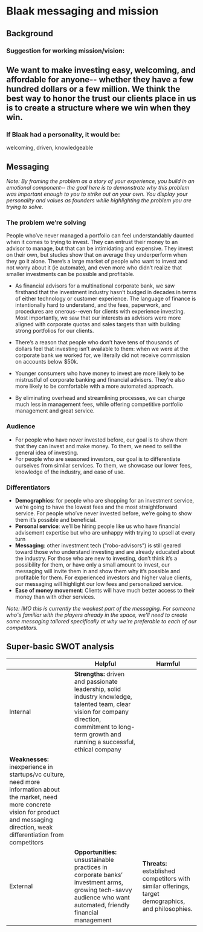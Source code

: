 # Blaak messaging and mission

## Background

### Suggestion for working mission/vision:

**We want to make investing easy, welcoming, and affordable for anyone-- whether they have a few hundred dollars or a few million. We think the best way to honor the trust our clients place in us is to create a structure where we win when they win.**
---------------

### If Blaak had a personality, it would be:
welcoming, driven, knowledgeable

## Messaging
*Note: By framing the problem as a story of your experience, you build in an emotional component-- the goal here is to demonstrate why this problem was important enough to you to strike out on your own. You display your personality and values as founders while highlighting the problem you are trying to solve.*

### The problem we’re solving

People who’ve never managed a portfolio can feel understandably daunted when it comes to trying to invest. They can entrust their money to an advisor to manage, but that can be intimidating and expensive. They invest on their own, but studies show that on average they underperform when they go it alone. There’s a large market of people who want to invest and not worry about it (ie automate), and even more who didn’t realize that smaller investments can be possible and profitable.

- As financial advisors for a multinational corporate bank, we saw firsthand that the investment industry hasn’t budged in decades in terms of either technology or customer experience. The language of finance is intentionally hard to understand, and the fees, paperwork, and procedures are onerous--even for clients with experience investing. Most importantly, we saw that our interests as advisors were more aligned with corporate quotas and sales targets than with building strong portfolios for our clients. 

- There’s a reason that people who don’t have tens of thousands of dollars feel that investing isn’t available to them: when we were at the corporate bank we worked for, we literally did not receive commission on accounts below $50k.

- Younger consumers who have money to invest are more likely to be mistrustful of corporate banking and financial advisers. They’re also more likely to be comfortable with a more automated approach.

- By eliminating overhead and streamlining processes, we can charge much less in management fees, while offering competitive portfolio management and great service. 

### Audience
- For people who have never invested before, our goal is to show them that they can invest and make money. To them, we need to sell the general idea of investing.
- For people who are seasoned investors, our goal is to differentiate ourselves from similar services. To them, we showcase our lower fees, knowledge of the industry, and ease of use.

### Differentiators
- **Demographics**: for people who are shopping for an investment service, we’re going to have the lowest fees and the most straightforward service. For people who’ve never invested before, we’re going to show them it’s possible and beneficial.
- **Personal service**: we’ll be hiring people like us who have financial advisement expertise but who are unhappy with trying to upsell at every turn
- **Messaging**: other investment tech (“robo-advisors”) is still geared toward those who understand investing and are already educated about the industry. For those who are new to investing, don’t think it’s a possibility for them, or have only a small amount to invest, our messaging will invite them in and show them why it’s possible and profitable for them. For experienced investors and higher value clients, our messaging will highlight our low fees and personalized service.
- **Ease of money movement**: Clients will have much better access to their money than with other services.

*Note: IMO this is currently the weakest part of the messaging. For someone who's familiar with the players already in the space, we'll need to create some messaging tailored specifically at why we're preferable to each of our competitors.*

## Super-basic SWOT analysis

| | Helpful | Harmful |
|---|---|----|
| Internal | **Strengths:** driven and passionate leadership, solid industry knowledge, talented team, clear vision for company direction, commitment to long-term growth and running a successful, ethical company | 
**Weaknesses:** inexperience in startups/vc culture, need more information about the market, need more concrete vision for product and messaging direction, weak differentiation from competitors |
| External | **Opportunities:** unsustainable practices in corporate banks’ investment arms, growing tech-savvy audience who want automated, friendly financial management | **Threats:** established competitors with similar offerings, target demographics, and philosophies. |

